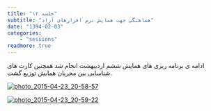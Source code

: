 ```yaml
---
title: "جلسه ۱۲"
subtitle: "هماهنگی جهت همایش نرم افزارهای آزاد"
date: "1394-02-03"
categories:
    - "sessions"
readmore: true
---
```

ادامه ی برنامه ریزی های همایش ششم اردیبهشت انجام شد همچنین کارت های شناسایی بین مجریان همایش توزیع گشت.

[![photo_2015-04-23_20-58-57](/img/71cbfeae-fdbb-11e6-86dd-a088b4d860141488289219.128536.jpg)](img/71cbfeae-fdbb-11e6-86dd-a088b4d860141488289219.128536.jpg)

[![photo_2015-04-23_20-59-22](/img/71cc01e2-fdbb-11e6-86dd-a088b4d860141488289219.1285982.jpg)](img/71cc01e2-fdbb-11e6-86dd-a088b4d860141488289219.1285982.jpg)
